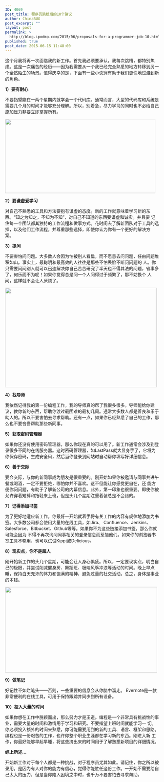 ```yaml
---
ID: 4069
post_title: 程序员跳槽后的10个建议
author: ChinaBUG
post_excerpt: ""
layout: post
permalink: >
  http://blog.ipodmp.com/2015/06/proposals-for-a-programmer-job-10.html
published: true
post_date: 2015-06-15 11:48:00
---
```

<div id="xunlei_com_thunder_helper_plugin_d462f475-c18e-46be-bd10-327458d045bd">

这个月我将再一次面临我的新工作。首先我必须要承认，我每次跳槽，都特别焦虑。这是一次痛苦的经历——因为我需要从一个我已经完全熟悉的地方转移到另一个全然陌生的场景。值得庆幸的是，下面有一些小诀窍有助于我们更快地过渡到新的角色。

<strong>1）要有耐心</strong>

不要指望能在一两个星期内就学会一个代码库。通常而言，大型的代码库和系统是需要几个月的时间才能够充分理解。所以，别着急，尽力学习的同时也不必给自己施加压力非要立即掌握所有。

<img class="fit-image" title="change-job" src="http://blog.ipodmp.com/wp-content/uploads/2015/06/wKioL1V6UrnwdHbOAACdcqD5gyg6671.jpg" alt="" width="492" height="243" />

<strong>2）要谦虚爱学习</strong>

对自己不熟悉的工具和方法要抱有谦虚的态度。新的工作就意味着学习新的东西。“知之为知之，不知为不知”，对自己不知道的东西要谦虚和诚实。并且要 记住每一个团队都其独特的工作流程和做事方式。花时间去了解新团队对于工具的选择，以及他们工作流程，并尊重那些选择，即使你认为你有一个更好的解决方 案。

<strong>3）提问</strong>

不要害怕问问题。大多数人会因为怕被别人看扁，而不愿意去问问题，任由问题堆积如山。事实上，最聪明和最高效的人往往是那些不怕丢脸不断问问题的 人。你只需要问问别人就可以迅速解决你自己苦苦研究了半天也不得其法的问题，省事多了，何乐而不为呢！如果你觉得总是问一个人问得过于频繁了，那不妨换个 人问，这样就不会让人厌烦了。

<img class="fit-image" title="change-job-02" src="http://s1.51cto.com/wyfs02/M02/6E/5F/wKiom1V6URLx_v5KAABYFmqW1EA738.jpg" alt="" width="497" height="326" />

<strong>4）找导师</strong>

我依然记得我的第一份编程工作，我的导师真的帮了我很多很多。导师能给你建议，教你新的东西，帮助你渡过最困难的最初几周。通常大多数人都是善良和乐于助人的。所以不要害怕去寻求帮助。还有一点，如果你已经熟悉了自己的工作，那么也不要吝啬帮助那些新同事。

<strong>5）获取密码管理器</strong>

如果你还没有使用密码管理器，那么你现在真的可以用了。新工作通常会涉及到登录很多不同的在线服务器。这时密码管理器，如LastPass就大显身手了，它将为你保存密码，生成安全码，然后当你登录到网站时自动帮你填写好详细信息。

<strong>6）善于交际</strong>

要会交际，与你的新同事成为朋友是很重要的。刚开始如果你被邀请与同事共进午餐或喝酒，一定不要拒绝，哪怕你并不喜欢。这不但能让你感觉更自在，还 能方便你问问题，有助于了解新公司的内幕信息。此外，第一印象也很重要。即使你被允许穿着短裤和拖鞋来上班，但是头几个星期注重着装总是不会错的。

<strong>7）记得添加书签</strong>

为了更好地适应新工作，你最好一开始就着手将有关工作的内容有规律地添加为书签。大多数公司都会使用大量的在线工具，如Jira、 Confluence、Jenkins、Salesforce、Bitbucket、Github等等。如果你不为这些链接添加书签，那么你就可能会因为 不得不再次询问同事相关的登录信息而惹恼他们。如果你的浏览器书签工具不够用，也可以试试Kippt或Delicious。

<strong>8）现实点，你不是超人</strong>

刚开始新工作的头几个星期，可能会让人身心俱疲。所以，一定要现实点，明白自己的极限，并尝试削减健身房、舞蹈班、极端风筝冲浪等活动的时间。晚上早点睡，保持白天充沛的体力和饱满的精神，避免过量的社交活动。总之，身体是事业的本钱。

<img class="fit-image" title="change-job-03" src="http://s4.51cto.com/wyfs02/M01/6E/5C/wKioL1V6UrmzyAGcAACFY53I6TM058.jpg" alt="" width="498" height="280" />

<strong>9）做笔记</strong>

好记性不如烂笔头——否则，一些重要的信息会从你脑中溜走。 Evernote是一款非常便利的在线工具，可用于保持跟踪并同步到所有设备。

<strong>10）投入大量的时间</strong>

如果你想在工作中脱颖而出，那么努力才是王道。编程是一个非常具有挑战性的事业，需要大量的时间和激情用于学习和研究。不要指望上班时间就能学习一 切。你必须投入额外的时间来熟悉，你可能需要用到的新的工具、语言、框架和思路。编程也是一份艰苦的工作，也许你整个职业生涯都在学习新的东西。刚进入新 工作，你最好能够早起早睡，将这些挤出来的时间用于了解熟悉新项目的详细情况。

<strong>综上所述…</strong>

开始新工作对于每个人都是一种挑战，对于<span class="wp_keywordlink">程序员</span>尤其如此。请记住，你之所以被录用，是因为有人对你的能力有信心，觉得你能胜任这份工作。一开始不需要给自己太大的压力，但是当你陷入困境之中时，也千万不要害怕去寻求帮助。

</div>
